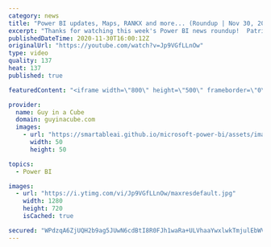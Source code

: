 ```yaml
---
category: news
title: "Power BI updates, Maps, RANKX and more... (Roundup | Nov 30, 2020)"
excerpt: "Thanks for watching this week's Power BI news roundup!  Patrick's tech video: https://guyinacu.be/toomanyrows Patrick's 2nd tech video: https://guyinacu.be/visualdataprep  📢 Become a member: https://guyinacu.be/membership   *******************  Want to take your Power BI skills to the next level? We"
publishedDateTime: 2020-11-30T16:00:12Z
originalUrl: "https://youtube.com/watch?v=Jp9VGfLLnOw"
type: video
quality: 137
heat: 137
published: true

featuredContent: "<iframe width=\"800\" height=\"500\" frameborder=\"0\" src=\"https://www.youtube.com/embed/Jp9VGfLLnOw\" allow=\"accelerometer; autoplay; encrypted-media; gyroscope; picture-in-picture\" allowfullscreen></iframe>"

provider:
  name: Guy in a Cube
  domain: guyinacube.com
  images:
    - url: "https://smartableai.github.io/microsoft-power-bi/assets/images/organizations/guyinacube.com-50x50.jpg"
      width: 50
      height: 50

topics:
  - Power BI

images:
  - url: "https://i.ytimg.com/vi/Jp9VGfLLnOw/maxresdefault.jpg"
    width: 1280
    height: 720
    isCached: true

secured: "WPdzqA6ZjUQH2b9ag5JUwN6cdBtI8R0FJh1waRa+ULVhaaYwxlwkTmjulEbWV5qVh/JEmZCx9rKHCsQda28fmlnwZysgVnX5FBhet6QnZnQn51fKKUz+b5tko9v7Vj6k2c2Y4sV5mbUNE/oOFTVUFyZidnDylPM8QjKJnfY6gjhvaSH7m1zDmbuPU7xwMXX5CLbVDURzzH1fCEKdpKgmrQoyUoTLaa66eFmccapaS4EhEYtBLIenfFs+PS6CjXRR3YLeY0U1C3KvmP1UK9GuDwv1rBjnWrKGRl3xHhXksc2iABKsWWLjh3PjCj6z9idqJ1fwwVbphIm8HQyvIRvwoGCkOzMUZ/MsCZ4cB4pMdURZIJdJVvB6BlxklHrQ2EFh9sB96Hbx13Q1nGJc6Qm78R0DTRzae6p4FjyN64x3R5E=;j3EYgi0lmgTUyMLzKimIOw=="
---
```


